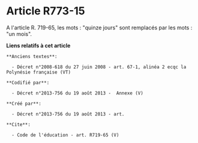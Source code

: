 # Article R773-15

A l'article R. 719-65, les mots : "quinze jours" sont remplacés par les mots : "un mois".

**Liens relatifs à cet article**

	**Anciens textes**:

	  - Décret n°2008-618 du 27 juin 2008 - art. 67-1, alinéa 2 ecqc la Polynésie française (VT)

	**Codifié par**:

	  - Décret n°2013-756 du 19 août 2013 -  Annexe (V)

	**Créé par**:

	  - Décret n°2013-756 du 19 août 2013 - art.

	**Cite**:

	  - Code de l'éducation - art. R719-65 (V)
